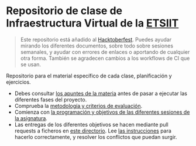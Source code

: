 # Repositorio de clase de Infraestructura Virtual de la [ETSIIT](https://etsiit.ugr.es)

> Este repositorio está añadido al
  [Hacktoberfest](https://hacktoberfest.com). Puedes ayudar mirando
  los diferentes documentos, sobre todo sobre sesiones semanales, y
  ayudar con errores de enlaces o aportando de cualquier otra
  forma. También se agradecen cambios a los workflows de CI que se usan.

Repositorio para el material específico de cada clase, planificación y ejercicios.

* Debes consultar [los apuntes de la materia](http://jj.github.io/IV) antes de
  pasar a ejecutar las diferentes fases del proyecto.
* Comprueba la [metodología y criterios de evaluación](Metodología_y_criterios_de_evaluación.md).
* Comienza con [la programación y objetivos de las diferentes sesiones de la asignatura](sesiones/README.md).
* Las entregas de los diferentes objetivos se hacen mediante pull requests a
  ficheros en [este directorio](proyectos). Lee [las
  instrucciones](proyectos/README.md) para hacerlo correctamente, y resolver los
  conflictos que puedan surgir.

